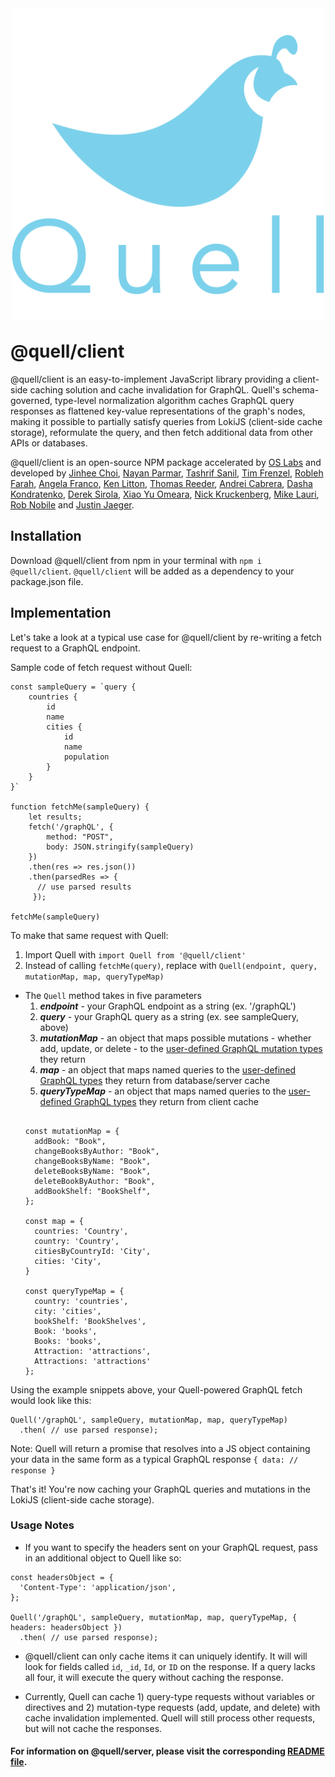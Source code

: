 <p align="center"><img src="./assets/QUELL-nested-LG@0.75x.png" width='500' style="margin-top: 10px; margin-bottom: -10px;"></p>

# @quell/client

@quell/client is an easy-to-implement JavaScript library providing a client-side caching solution and cache invalidation for GraphQL. Quell's schema-governed, type-level normalization algorithm caches GraphQL query responses as flattened key-value representations of the graph's nodes, making it possible to partially satisfy queries from LokiJS (client-side cache storage), reformulate the query, and then fetch additional data from other APIs or databases.

@quell/client is an open-source NPM package accelerated by [OS Labs](https://github.com/open-source-labs) and developed by [Jinhee Choi](https://github.com/jcroadmovie), [Nayan Parmar](https://github.com/nparmar1), [Tashrif Sanil](https://github.com/tashrifsanil), [Tim Frenzel](https://github.com/TimFrenzel), [Robleh Farah](https://github.com/farahrobleh), [Angela Franco](https://github.com/ajfranco18), [Ken Litton](https://github.com/kenlitton), [Thomas Reeder](https://github.com/nomtomnom), [Andrei Cabrera](https://github.com/Andreicabrerao), [Dasha Kondratenko](https://github.com/dasha-k), [Derek Sirola](https://github.com/dsirola1), [Xiao Yu Omeara](https://github.com/xyomeara), [Nick Kruckenberg](https://github.com/kruckenberg), [Mike Lauri](https://github.com/MichaelLauri), [Rob Nobile](https://github.com/RobNobile) and [Justin Jaeger](https://github.com/justinjaeger).

## Installation

Download @quell/client from npm in your terminal with `npm i @quell/client`.
`@quell/client` will be added as a dependency to your package.json file.

## Implementation

Let's take a look at a typical use case for @quell/client by re-writing a fetch request to a GraphQL endpoint.

Sample code of fetch request without Quell:

```
const sampleQuery = `query {
    countries {
        id
        name
        cities {
            id
            name
            population
        }
    }
}`

function fetchMe(sampleQuery) {
    let results;
    fetch('/graphQL', {
        method: "POST",
        body: JSON.stringify(sampleQuery)
    })
    .then(res => res.json())
    .then(parsedRes => {
      // use parsed results
     });

fetchMe(sampleQuery)
```

To make that same request with Quell:

1. Import Quell with `import Quell from '@quell/client'`
2. Instead of calling `fetchMe(query)`, replace with `Quell(endpoint, query, mutationMap, map, queryTypeMap)`

- The `Quell` method takes in five parameters
  1. **_endpoint_** - your GraphQL endpoint as a string (ex. '/graphQL')
  2. **_query_** - your GraphQL query as a string (ex. see sampleQuery, above)
  3. **_mutationMap_** - an object that maps possible mutations - whether add, update, or delete - to the [user-defined GraphQL mutation types](https://graphql.org/learn/queries/#mutations) they return  
  4. **_map_** - an object that maps named queries to the [user-defined GraphQL types](https://graphql.org/learn/schema/#object-types-and-fields) they return from database/server cache
  5. **_queryTypeMap_** - an object that maps named queries to the [user-defined GraphQL types](https://graphql.org/learn/schema/#object-types-and-fields) they return from client cache
  ```

  const mutationMap = {
    addBook: "Book",
    changeBooksByAuthor: "Book",
    changeBooksByName: "Book",
    deleteBooksByName: "Book",
    deleteBookByAuthor: "Book",
    addBookShelf: "BookShelf",
  };

  const map = {
    countries: 'Country',
    country: 'Country',
    citiesByCountryId: 'City',
    cities: 'City',
  }

  const queryTypeMap = {
    country: 'countries',
    city: 'cities',
    bookShelf: 'BookShelves',
    Book: 'books',
    Books: 'books', 
    Attraction: 'attractions',
    Attractions: 'attractions'
  };

Using the example snippets above, your Quell-powered GraphQL fetch would look like this:

```
Quell('/graphQL', sampleQuery, mutationMap, map, queryTypeMap)
  .then( // use parsed response);
```

Note: Quell will return a promise that resolves into a JS object containing your data in the same form as a typical GraphQL response `{ data: // response }`

That's it! You're now caching your GraphQL queries and mutations in the LokiJS (client-side cache storage).

### Usage Notes

- If you want to specify the headers sent on your GraphQL request, pass in an additional object to Quell like so:

```
const headersObject = {
  'Content-Type': 'application/json',
};

Quell('/graphQL', sampleQuery, mutationMap, map, queryTypeMap, { headers: headersObject })
  .then( // use parsed response);
```

- @quell/client can only cache items it can uniquely identify. It will will look for fields called `id`, `_id`, `Id`, or `ID` on the response. If a query lacks all four, it will execute the query without caching the response.

- Currently, Quell can cache 1) query-type requests without variables or directives and 2) mutation-type requests (add, update, and delete) with cache invalidation implemented. Quell will still process other requests, but will not cache the responses.

#### For information on @quell/server, please visit the corresponding [README file](https://github.com/open-source-labs/Quell/tree/master/quell-server).

